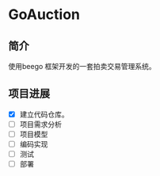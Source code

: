 # GoAuction

## 简介

使用beego 框架开发的一套拍卖交易管理系统。

## 项目进展

* [x] 建立代码仓库。
* [ ] 项目需求分析
* [ ] 项目模型
* [ ] 编码实现
* [ ] 测试
* [ ] 部署
